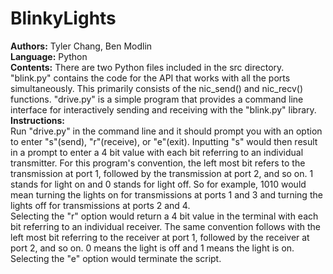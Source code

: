# BlinkyLights
<strong>Authors:</strong> Tyler Chang, Ben Modlin
<br />
<strong>Language:</strong> Python
<br />
<strong>Contents:</strong>
There are two Python files included in the src directory. "blink.py" contains the code for the API that works with all the ports simultaneously. This primarily consists of the nic_send() and nic_recv() functions. "drive.py" is a simple program that provides a command line interface for interactively sending and receiving with the "blink.py" library.
<br />
<strong>Instructions:</strong>
<br />
Run "drive.py" in the command line and it should prompt you with an option to enter "s"(send), "r"(receive), or "e"(exit). Inputting "s" would then result in a prompt to enter a 4 bit value with each bit referring to an individual transmitter. For this program's convention, the left most bit refers to the transmission at port 1, followed by the transmission at port 2, and so on. 1 stands for light on and 0 stands for light off. So for example, 1010 would mean turning the lights on for transmissions at ports 1 and 3 and turning the lights off for transmissions at ports 2 and 4.
<br />
Selecting the "r" option would return a 4 bit value in the terminal with each bit referring to an individual receiver. The same convention follows with the left most bit referring to the receiver at port 1, followed by the receiver at port 2, and so on. 0 means the light is off and 1 means the light is on. Selecting the "e" option would terminate the script.
